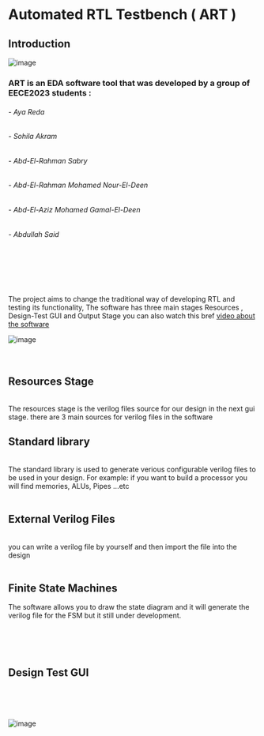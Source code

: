 # Automated RTL Testbench ( ART )

## Introduction 

![image](https://user-images.githubusercontent.com/82292548/181595137-640a89d9-30f7-402b-b3ae-74e779638404.png)


### ART is an EDA software tool that was developed by a group of EECE2023 students :  
###### - Aya Reda 
###### - Sohila Akram 
###### - Abd-El-Rahman Sabry 
###### - Abd-El-Rahman Mohamed Nour-El-Deen
###### - Abd-El-Aziz Mohamed Gamal-El-Deen
###### - Abdullah Said 

<br>
<br>
<br>
<br>

  The project aims to change the traditional way of developing RTL and testing its functionality, The software has three main stages Resources , Design-Test GUI and Output Stage you can also watch this bref [video about the software ](https://drive.google.com/drive/folders/1ZPi7BEip8kASPovHhIC7xob7bcxjF_Fj?fbclid=IwAR1j0BXKvXnAWnTLyQNgx7maxk23PwvoUdbqZ8fcAoZBEP6FnwdnXkd6Q_4) 
  
  ![image](https://user-images.githubusercontent.com/82292548/181595721-9b931376-ae1b-4283-b709-a3e02b270712.png)
<br>
<br>
<br>
## Resources Stage
<br>
The resources stage is the verilog files source for our design in the next gui stage.
there are 3 main sources for verilog files in the software 

## Standard library 

<br>
The standard library is used to generate verious configurable verilog files to be used in your design. For example: if you want to build a processor you will find memories, ALUs, Pipes ...etc 
<br>
<br>

## External Verilog Files 

<br>
you can write a verilog file by yourself and then import the file into the design 
<br>
<br>

## Finite State Machines 

The software allows you to draw the state diagram and it will generate the verilog file for the FSM but it still under development.

<br>
<br>
<br>

## Design Test GUI 

<br>
<br>
<br>
  
![image](https://user-images.githubusercontent.com/82292548/181603685-08c264db-07bb-460c-a35d-03c2ed07e4bc.png)


